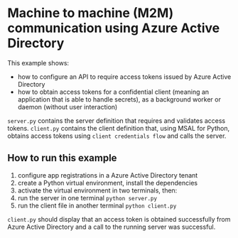 # Machine to machine (M2M) communication using Azure Active Directory

This example shows:
* how to configure an API to require access tokens issued by Azure Active Directory
* how to obtain access tokens for a confidential client (meaning an application that is
  able to handle secrets), as a background worker or daemon (without user interaction)

`server.py` contains the server definition that requires and validates access tokens.
`client.py` contains the client definition that, using MSAL for Python, obtains access
tokens using `client credentials flow` and calls the server.

## How to run this example

1. configure app registrations in a Azure Active Directory tenant
2. create a Python virtual environment, install the dependencies
3. activate the virtual environment in two terminals, then:
4. run the server in one terminal `python server.py`
5. run the client file in another terminal `python client.py`

`client.py` should display that an access token is obtained successfully from
Azure Active Directory and a call to the running server was successful.
